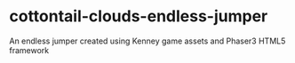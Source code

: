# cottontail-clouds-endless-jumper
 An endless jumper created using Kenney game assets and Phaser3 HTML5 framework
